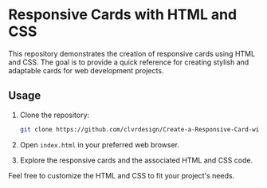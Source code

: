 # Responsive Cards with HTML and CSS

This repository demonstrates the creation of responsive cards using HTML and CSS. The goal is to provide a quick reference for creating stylish and adaptable cards for web development projects.

## Usage

1. Clone the repository:

    ```bash
    git clone https://github.com/clvrdesign/Create-a-Responsive-Card-with-HTML-and-CSS.git
    ```

2. Open `index.html` in your preferred web browser.

3. Explore the responsive cards and the associated HTML and CSS code.

Feel free to customize the HTML and CSS to fit your project's needs.
